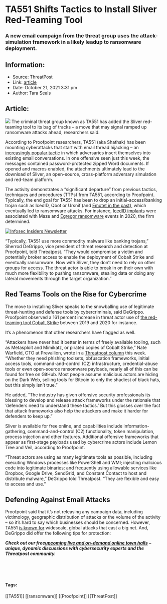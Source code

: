 # TA551 Shifts Tactics to Install Sliver Red-Teaming Tool
### A new email campaign from the threat group uses the attack-simulation framework in a likely leadup to ransomware deployment.

## Information:
+ Source: ThreatPost
+ Link: [article](https://kasperskycontenthub.com/threatpost-global/?p=175651)
+ Date: October 21, 2021  3:31 pm
+ Author: Tara Seals


## Article:
![](https://media.threatpost.com/wp-content/uploads/sites/103/2021/10/21151334/red-team-e1634843629348.jpg)
The criminal threat group known as TA551 has added the Sliver red-teaming tool to its bag of tracks – a move that may signal ramped up ransomware attacks ahead, researchers said.


According to Proofpoint researchers, TA551 (aka Shathak) has been mounting cyberattacks that start with email thread hijacking – an [increasingly popular tactic](https://threatpost.com/emotet-returns-100k-mailboxes/162584/) in which adversaries insert themselves into existing email conversations. In one offensive seen just this week, the messages contained password-protected zipped Word documents. If opened and macros enabled, the attachments ultimately lead to the download of Sliver, an open-source, cross-platform adversary simulation and red-team platform.


The activity demonstrates a “significant departure” from previous tactics, techniques and procedures (TTPs) from TA551, according to Proofpoint. Typically, the end goal for TA551 has been to drop an initial-access/banking trojan such as IcedID, Qbot or Ursnif (and [Emotet in the past](https://threatpost.com/trickbot-takes-over-emotet/164710/)), which eventually led to ransomware attacks. For instance, [IcedID implants](https://threatpost.com/spam-icedid-banking-trojan-variant/167250/) were associated with Maze and [Egregor ransomware](https://threatpost.com/fbi-egregor-attacks-businesses-worldwide/162885/) events in 2020, the firm determined.


[![Infosec Insiders Newsletter](https://media.threatpost.com/wp-content/uploads/sites/103/2021/07/10165815/infosec_insiders_in_article_promo.png)](https://threatpost.com/infosec-insider-subscription-page/?utm_source=ART&utm_medium=ART&utm_campaign=InfosecInsiders_Newsletter_Promo/)


“Typically, TA551 use more commodity malware like banking trojans,” Sherrod DeGrippo, vice president of threat research and detection at Proofpoint, told Threatpost. “They would compromise a victim and potentially broker access to enable the deployment of Cobalt Strike and eventually ransomware. Now with Sliver, they don’t need to rely on other groups for access. The threat actor is able to break in on their own with much more flexibility to pushing ransomware, stealing data or doing any lateral movements through the target organization.”


**Red Teams Tools on the Rise for Cybercrime**
----------------------------------------------


The move to installing Sliver speaks to the snowballing use of legitimate threat-hunting and defense tools by cybercriminals, said DeGrippo. Proofpoint observed a 161 percent increase in threat actor use of [the red-teaming tool Cobalt Strike](https://threatpost.com/cobalt-strike-cybercrooks/167368/) between 2019 and 2020 for instance.


It’s a phenomenon that other researchers have flagged as well.


“Attackers have never had it better in terms of freely available tooling, such as Metasploit and Mimikatz, or pirated copies of Cobalt Strike,” Nate Warfield, CTO at Prevailion, wrote in a [Threatpost column](https://threatpost.com/cybersecurity-failing-ransomware/175637/) this week. “Whether they need phishing toolsets, obfuscation frameworks, initial access tools, command-and-control (C2) infrastructure, credential-abuse tools or even open-source ransomware payloads, nearly all of this can be found for free on GitHub. Most people assume malicious actors are hiding on the Dark Web, selling tools for Bitcoin to only the shadiest of black hats, but this simply isn’t true.”


He added, “The industry has given offensive security professionals its blessing to develop and release attack frameworks under the rationale that ‘defenders need to understand these tactics.’ But this glosses over the fact that attack frameworks also help the attackers and make it harder for defenders to keep up.”


Sliver is available for free online, and capabilities include information-gathering, command-and-control (C2) functionality, token manipulation, process injection and other features. Additional offensive frameworks that appear as first-stage payloads used by cybercrime actors include Lemon Tree and Veil, according to Proofpoint.


“Threat actors are using as many legitimate tools as possible, including executing Windows processes like PowerShell and WMI; injecting malicious code into legitimate binaries; and frequently using allowable services like Dropbox, Google Drive, SendGrid, and Constant Contact to host and distribute malware,” DeGrippo told Threatpost. “They are flexible and easy to access and use.”


**Defending Against Email Attacks**
-----------------------------------


Proofpoint said that it’s not releasing any campaign data, including victimology, geographic distribution of attacks or the volume of the activity – so it’s hard to say which businesses should be concerned. However, TA551 [is known for](https://www.itpro.com/security/cyber-crime/360248/ta551shathak-threat-research) widescale, global attacks that cast a big net. And, DeGrippo did offer the following tips for protection:


***Check out our free***[***upcoming live and on-demand online town halls***](https://threatpost.com/category/webinars/) ***– unique, dynamic discussions with cybersecurity experts and the Threatpost community.***


 


 




#### Tags:
[[TA551]] [[ransomware]] [[Proofpoint]] [[ThreatPost]]
